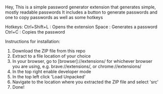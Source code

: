 Hey,
This is a simple password generator extension that generates simple, mostly readable passwords
It includes a button to generate passwords and one to copy passwords as well as some hotkeys

Hotkeys:
Ctrl+Shift+L   :  Opens the extension
Space          :  Generates a password
Ctrl+C         :  Copies the password

Instructions for installation:
  1. Download the ZIP file from this repo
  2. Extract to a file location of your choice
  3. In your browser, go to [browser]://extensions/ for whichever browser you are using, e.g. brave://extensions/, or chrome://extensions/
  4. In the top right enable developer mode
  5. In the top left click 'Load Unpacked'
  6. Navigate to the location where you extracted the ZIP file and select 'src'
  7. Done!
